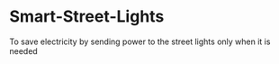 # Smart-Street-Lights
To save electricity by sending power to the street lights only when it is needed
